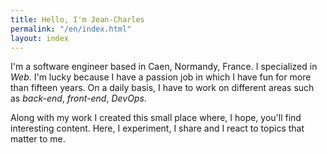 ```yaml
---
title: Hello, I'm Jean-Charles
permalink: "/en/index.html"
layout: index
---
```


I'm a software engineer based in Caen, Normandy, France. I specialized in _Web_. I'm lucky because I have a passion job in which I have fun for more than fifteen years. On a daily basis, I have to work on different areas such as _back-end_, _front-end_, _DevOps_.

Along with my work I created this small place where, I hope, you'll find interesting content. Here, I experiment, I share and I react to topics that matter to me.